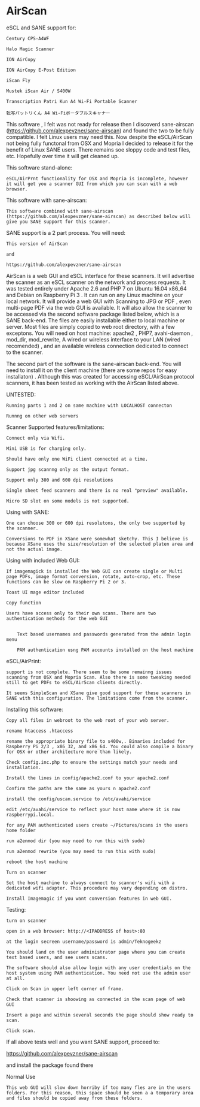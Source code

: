 # AirScan

  eSCL and SANE support for:

  	Century CPS-A4WF

  	Halo Magic Scanner

  	ION AirCopy

  	ION AirCopy E-Post Edition

  	iScan Fly

  	Mustek iScan Air / S400W

  	Transcription Patri Kun A4 Wi-Fi Portable Scanner

  	転写パットリくん A4 Wi-Fiポータブルスキャナー

This software , I felt was not ready for release then I discoverd sane-airscan (https://github.com/alexpevzner/sane-airscan) and found the two to be fully compatible. I felt Linux users may need this. Now despite the eSCL/AirScan not being fully functonal from OSX and Mopria I decided to release it for the benefit of Linux SANE users. There remains soe sloppy code and test files, etc. Hopefully over time it will get cleaned up.

This software stand-alone:

  	eSCL/AirPrnt functionality for OSX and Mopria is incomplete, however it will get you a scanner GUI from which you can scan with a web browser. 


This software with sane-airscan:

  	This software combined with sane-airscan (https://github.com/alexpevzner/sane-airscan) as described below will give you SANE support for this scanner.


SANE support is a 2 part process. You will need:

	This version of AirScan

	and

	https://github.com/alexpevzner/sane-airscan


AirScan is a web GUI and eSCL interface for these scanners. It will advertise the scanner as an eSCL scanner on the network and process requests. It was tested entirely under Apache 2.6 and PHP 7 on Ubuntu 16.04 x86_64 and Debian on Raspberry Pi 3 .  It can run on any Linux machine on your local network.  It will provide a web GUI with Scanning to JPG or PDF , even multi-page PDF via the web GUI is available. It will also allow the scanner to be accessed via the second software package listed below, which is a SANE back-end. The files are easily installable either to local machine or server. Most files are simply copied to web root directory, with a few exceptons.
You will need on host machine: apache2 , PHP7, avahi-daemon , mod_dir, mod_rewrite, A wired or wireless interface to your LAN (wired recomended) , and an available wireless connection dedicated to connect to the scanner.


The second part of the software is the sane-airscan back-end. You will need to install it on the client machine (there are some repos for easy installaton) . Although this was created for accessing eSCL/AirScan protocol scanners, it has been tested as working with the AirScan listed above.


UNTESTED:

	Running parts 1 and 2 on same machine with LOCALHOST connecton

	Runnng on other web servers




Scanner Supported features/limitations:

	Connect only via Wifi.

	Mini USB is for charging only.

	Should have only one WiFi client connected at a time.

	Support jpg scannng only as the output format.

	Support only 300 and 600 dpi resolutions

	Single sheet feed scanners and there is no real "preview" available.

	Micro SD slot on some models is not supported.




Using with SANE:

	One can choose 300 or 600 dpi resolutons, the only two supported by the scanner.

	Conversions to PDF in XSane were somewhat sketchy. This I believe is because XSane uses the size/resolution of the selected platen area and not the actual image.




Using with included Web GUI:

	If imagemagick is installed the Web GUI can create single or Multi page PDFs, image format conversion, rotate, auto-crop, etc. These functions can be slow on Raspberry Pi 2 or 3.
	
	Toast UI mage editor included
	
	Copy function

	Users have access only to their own scans. There are two authentication methods for the web GUI


  		Text based usernames and passwords generated from the admin login menu

  		PAM authentication usng PAM accounts installed on the host machine


eSCL/AirPrint:

	support is not complete. There seem to be some remainng issues scanning from OSX and Mopria Scan. Also there is some tweaking needed still to get PDFs to eSCL/AirScan clients directly.

	It seems SimpleScan and XSane give good support for these scanners in SANE with this configuration. The limitations come from the scanner.




Installing this software:

	Copy all files in webroot to the web root of your web server.

	rename htaccess .htaccess

	rename the appropriate binary file to s400w,. Binaries included for Raspberry Pi 2/3 , x86_32, and x86_64. You could also compile a binary for OSX or other architecture more than likely.

	Check config.inc.php to ensure the settings match your needs and installation.

	Install the lines in config/apache2.conf to your apache2.conf

	Confirm the paths are the same as yours n apache2.conf

	install the config/uscan.service to /etc/avahi/service 

	edit /etc/avahi/service to reflect your host name where it is now raspberrypi.local.

	for any PAM authenticated users create ~/Pictures/scans in the users home folder

	run a2enmod dir (you may need to run this with sudo)

	run a2enmod rewrite (you may need to run this with sudo)

	reboot the host machine

	Turn on scanner

	Set the host machine to always connect to scanner's wifi with a dedicated wifi adapter. This procedure may vary depending on distro.

	Install Imagemagic if you want conversion features in web GUI.




Testing:

	turn on scanner

	open in a web browser: http://<IPADDRESS of host>:80

	at the login secreen username/password is admin/Teknogeekz

	You should land on the user administrator page where you can create text based users, and see users scans.

	The software should also allow login with any user credentials on the host system using PAM authentication. You need not use the admin user at all.  

	Click on Scan in upper left corner of frame. 

	Check that scanner is shoowing as connected in the scan page of web GUI

	Insert a page and within several seconds the page should show ready to scan. 

	Click scan.




If all above tests well and you want SANE support, proceed to:

https://github.com/alexpevzner/sane-airscan  

and install the package found there


Normal Use

	This web GUI will slow down horriby if too many fles are in the users folders. For this reason, this space should be seen a a temporary area and files should be copied away from these folders. 
